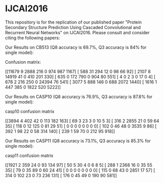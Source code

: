 # IJCAI2016
This repository is for the replication of our published paper "Protein Secondary Structure Prediction Using Cascaded Convolutional and Recurrent Neural Networks" on IJCAI2016. Please consult and consider citing the following papers:



Our Results on CB513 (Q8 accuracy is 69.7%, Q3 accuracy is 84% for single model):

Confusion matrix:

[[11679     9  2888   216     0   974   987  1167]
 [  588    31   294    12     0    98    66    92]
 [ 2107     8 14919    41     0   410   201   330]
 [  635     0   172   790     0   904    80   551]
 [    4     0     2     3     0    17     0     4]
 [  678     2   216   250     0 24394    76   541]
 [ 3077     5   888   146     0   688  2072  1440]
 [ 1616     1   447   385     0  1822   520  5222]]
 
Our Results on CASP10 (Q8 accuracy is 76.9%, Q3 accuracy is 87.8% for single model): 

casp10 confusion matrix 

 [[3894    4  402   42    0  113  182  163]
 [  69    3   23    3    0   10    5    3]
 [ 316    2 2855   21    0   59   64   35]
 [ 118    0   12  125    0   81   29   51]
 [   0    0    0    0    0    0    0    0]
 [ 102    0   46   48    0 3535    9   86]
 [ 392    1   98   22    0   58  314  140]
 [ 239    1   59   70    0  212   95  918]]
 
 Our Results on CASP11 (Q8 accuracy is 73.1%, Q3 accuracy is 85.3% for single model): 
 
casp11 confusion matrix

 [[1921    2  359   24    0   93  134   97]
 [  50    5   30    4    0    6    8    5]
 [ 288    1 2368   16    0   35   55   35]
 [  79    0   35   89    0   60   24   41]
 [   0    0    0    0    0    0    0    0]
 [ 115    0   68   43    0 2851   17   57]
 [ 314    0  102   23    0   73  236  131]
 [ 176    0   45   49    0  190   90  581]]

